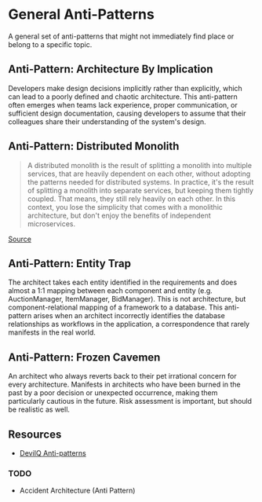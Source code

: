 # General Anti-Patterns

A general set of anti-patterns that might not immediately find place or belong to a specific topic.

## Anti-Pattern: Architecture By Implication

Developers make design decisions implicitly rather than explicitly, which can lead to a poorly defined and chaotic architecture. This anti-pattern often emerges when teams lack experience, proper communication, or sufficient design documentation, causing developers to assume that their colleagues share their understanding of the system's design.

## Anti-Pattern: Distributed Monolith

> A distributed monolith is the result of splitting a monolith into multiple services, that are heavily dependent on each other, without adopting the patterns needed for distributed systems. In practice, it's the result of splitting a monolith into separate services, but keeping them tightly coupled. That means, they still rely heavily on each other. In this context, you lose the simplicity that comes with a monolithic architecture, but don't enjoy the benefits of independent microservices.

[Source](https://dev.to/morintd/understand-the-difference-between-monolith-microservices-and-distributed-monolith-39kb#:~:text=A%20distributed%20monolith%20is%20the,but%20keeping%20them%20tightly%20coupled.)

## Anti-Pattern: Entity Trap

The architect takes each entity identified in the requirements and does almost a 1:1 mapping between each component and entity (e.g. AuctionManager, ItemManager, BidManager). This is not architecture, but component-relational mapping of a framework to a database. This anti-pattern arises when an architect incorrectly identifies the database relationships as workflows in the application, a correspondence that rarely manifests in the real world.

## Anti-Pattern: Frozen Cavemen

An architect who always reverts back to their pet irrational concern for every architecture. Manifests in architects who have been burned in the past by a poor decision or unexpected occurrence, making them particularly cautious in the future. Risk assessment is important, but should be realistic as well.


## Resources

* [DeviIQ Anti-patterns](https://deviq.com/antipatterns)

### TODO

* Accident Architecture (Anti Pattern)